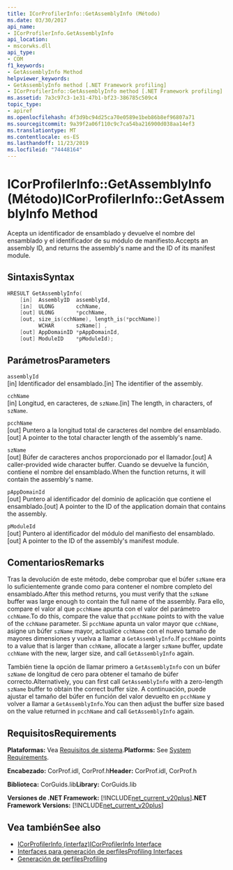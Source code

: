 ```yaml
---
title: ICorProfilerInfo::GetAssemblyInfo (Método)
ms.date: 03/30/2017
api_name:
- ICorProfilerInfo.GetAssemblyInfo
api_location:
- mscorwks.dll
api_type:
- COM
f1_keywords:
- GetAssemblyInfo Method
helpviewer_keywords:
- GetAssemblyInfo method [.NET Framework profiling]
- ICorProfilerInfo::GetAssemblyInfo method [.NET Framework profiling]
ms.assetid: 7a3c97c3-1e31-47b1-bf23-386785c509c4
topic_type:
- apiref
ms.openlocfilehash: 4f3d9bc94d25ca70e0589e1beb86b8ef96807a71
ms.sourcegitcommit: 9a39f2a06f110c9c7ca54ba216900d038aa14ef3
ms.translationtype: MT
ms.contentlocale: es-ES
ms.lasthandoff: 11/23/2019
ms.locfileid: "74448164"
---
```

# <a name="icorprofilerinfogetassemblyinfo-method"></a><span data-ttu-id="f7393-102">ICorProfilerInfo::GetAssemblyInfo (Método)</span><span class="sxs-lookup"><span data-stu-id="f7393-102">ICorProfilerInfo::GetAssemblyInfo Method</span></span>
<span data-ttu-id="f7393-103">Acepta un identificador de ensamblado y devuelve el nombre del ensamblado y el identificador de su módulo de manifiesto.</span><span class="sxs-lookup"><span data-stu-id="f7393-103">Accepts an assembly ID, and returns the assembly's name and the ID of its manifest module.</span></span>  
  
## <a name="syntax"></a><span data-ttu-id="f7393-104">Sintaxis</span><span class="sxs-lookup"><span data-stu-id="f7393-104">Syntax</span></span>  
  
```cpp  
HRESULT GetAssemblyInfo(  
    [in]  AssemblyID  assemblyId,  
    [in]  ULONG       cchName,  
    [out] ULONG       *pcchName,  
    [out, size_is(cchName), length_is(*pcchName)]  
          WCHAR       szName[] ,  
    [out] AppDomainID *pAppDomainId,  
    [out] ModuleID    *pModuleId);  
```  
  
## <a name="parameters"></a><span data-ttu-id="f7393-105">Parámetros</span><span class="sxs-lookup"><span data-stu-id="f7393-105">Parameters</span></span>  
 `assemblyId`  
 <span data-ttu-id="f7393-106">[in] Identificador del ensamblado.</span><span class="sxs-lookup"><span data-stu-id="f7393-106">[in] The identifier of the assembly.</span></span>  
  
 `cchName`  
 <span data-ttu-id="f7393-107">[in] Longitud, en caracteres, de `szName`.</span><span class="sxs-lookup"><span data-stu-id="f7393-107">[in] The length, in characters, of `szName`.</span></span>  
  
 `pcchName`  
 <span data-ttu-id="f7393-108">[out] Puntero a la longitud total de caracteres del nombre del ensamblado.</span><span class="sxs-lookup"><span data-stu-id="f7393-108">[out] A pointer to the total character length of the assembly's name.</span></span>  
  
 `szName`  
 <span data-ttu-id="f7393-109">[out] Búfer de caracteres anchos proporcionado por el llamador.</span><span class="sxs-lookup"><span data-stu-id="f7393-109">[out] A caller-provided wide character buffer.</span></span> <span data-ttu-id="f7393-110">Cuando se devuelve la función, contiene el nombre del ensamblado.</span><span class="sxs-lookup"><span data-stu-id="f7393-110">When the function returns, it will contain the assembly's name.</span></span>  
  
 `pAppDomainId`  
 <span data-ttu-id="f7393-111">[out] Puntero al identificador del dominio de aplicación que contiene el ensamblado.</span><span class="sxs-lookup"><span data-stu-id="f7393-111">[out] A pointer to the ID of the application domain that contains the assembly.</span></span>  
  
 `pModuleId`  
 <span data-ttu-id="f7393-112">[out] Puntero al identificador del módulo del manifiesto del ensamblado.</span><span class="sxs-lookup"><span data-stu-id="f7393-112">[out] A pointer to the ID of the assembly's manifest module.</span></span>  
  
## <a name="remarks"></a><span data-ttu-id="f7393-113">Comentarios</span><span class="sxs-lookup"><span data-stu-id="f7393-113">Remarks</span></span>  
 <span data-ttu-id="f7393-114">Tras la devolución de este método, debe comprobar que el búfer `szName` era lo suficientemente grande como para contener el nombre completo del ensamblado.</span><span class="sxs-lookup"><span data-stu-id="f7393-114">After this method returns, you must verify that the `szName` buffer was large enough to contain the full name of the assembly.</span></span> <span data-ttu-id="f7393-115">Para ello, compare el valor al que `pcchName` apunta con el valor del parámetro `cchName`.</span><span class="sxs-lookup"><span data-stu-id="f7393-115">To do this, compare the value that `pcchName` points to with the value of the `cchName` parameter.</span></span> <span data-ttu-id="f7393-116">Si `pcchName` apunta un valor mayor que `cchName`, asigne un búfer `szName` mayor, actualice `cchName` con el nuevo tamaño de mayores dimensiones y vuelva a llamar a `GetAssemblyInfo`.</span><span class="sxs-lookup"><span data-stu-id="f7393-116">If `pcchName` points to a value that is larger than `cchName`, allocate a larger `szName` buffer, update `cchName` with the new, larger size, and call `GetAssemblyInfo` again.</span></span>  
  
 <span data-ttu-id="f7393-117">También tiene la opción de llamar primero a `GetAssemblyInfo` con un búfer `szName` de longitud de cero para obtener el tamaño de búfer correcto.</span><span class="sxs-lookup"><span data-stu-id="f7393-117">Alternatively, you can first call `GetAssemblyInfo` with a zero-length `szName` buffer to obtain the correct buffer size.</span></span> <span data-ttu-id="f7393-118">A continuación, puede ajustar el tamaño del búfer en función del valor devuelto en `pcchName` y volver a llamar a `GetAssemblyInfo`.</span><span class="sxs-lookup"><span data-stu-id="f7393-118">You can then adjust the buffer size based on the value returned in `pcchName` and call `GetAssemblyInfo` again.</span></span>  
  
## <a name="requirements"></a><span data-ttu-id="f7393-119">Requisitos</span><span class="sxs-lookup"><span data-stu-id="f7393-119">Requirements</span></span>  
 <span data-ttu-id="f7393-120">**Plataformas:** Vea [Requisitos de sistema](../../../../docs/framework/get-started/system-requirements.md).</span><span class="sxs-lookup"><span data-stu-id="f7393-120">**Platforms:** See [System Requirements](../../../../docs/framework/get-started/system-requirements.md).</span></span>  
  
 <span data-ttu-id="f7393-121">**Encabezado:** CorProf.idl, CorProf.h</span><span class="sxs-lookup"><span data-stu-id="f7393-121">**Header:** CorProf.idl, CorProf.h</span></span>  
  
 <span data-ttu-id="f7393-122">**Biblioteca:** CorGuids.lib</span><span class="sxs-lookup"><span data-stu-id="f7393-122">**Library:** CorGuids.lib</span></span>  
  
 <span data-ttu-id="f7393-123">**Versiones de .NET Framework:** [!INCLUDE[net_current_v20plus](../../../../includes/net-current-v20plus-md.md)]</span><span class="sxs-lookup"><span data-stu-id="f7393-123">**.NET Framework Versions:** [!INCLUDE[net_current_v20plus](../../../../includes/net-current-v20plus-md.md)]</span></span>  
  
## <a name="see-also"></a><span data-ttu-id="f7393-124">Vea también</span><span class="sxs-lookup"><span data-stu-id="f7393-124">See also</span></span>

- [<span data-ttu-id="f7393-125">ICorProfilerInfo (interfaz)</span><span class="sxs-lookup"><span data-stu-id="f7393-125">ICorProfilerInfo Interface</span></span>](../../../../docs/framework/unmanaged-api/profiling/icorprofilerinfo-interface.md)
- [<span data-ttu-id="f7393-126">Interfaces para generación de perfiles</span><span class="sxs-lookup"><span data-stu-id="f7393-126">Profiling Interfaces</span></span>](../../../../docs/framework/unmanaged-api/profiling/profiling-interfaces.md)
- [<span data-ttu-id="f7393-127">Generación de perfiles</span><span class="sxs-lookup"><span data-stu-id="f7393-127">Profiling</span></span>](../../../../docs/framework/unmanaged-api/profiling/index.md)
